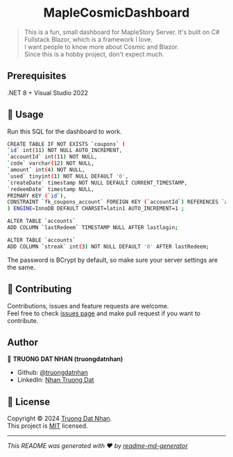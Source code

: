 <h1 align="center">MapleCosmicDashboard</h1>

> This is a fun, small dashboard for MapleStory Server. It's built on C# Fullstack Blazor, which is a framework I love. <br>
> I want people to know more about Cosmic and Blazor.<br>
> Since this is a hobby project, don't expect much.

## Prerequisites
.NET 8 + Visual Studio 2022

## 🚀 Usage
Run this SQL for the dashboard to work.
```sh
CREATE TABLE IF NOT EXISTS `coupons` (
`id` int(11) NOT NULL AUTO_INCREMENT,
`accountId` int(11) NOT NULL,
`code` varchar(12) NOT NULL,
`amount` int(4) NOT NULL,
`used` tinyint(1) NOT NULL DEFAULT '0',
`createDate` timestamp NOT NULL DEFAULT CURRENT_TIMESTAMP,
`redeemDate` timestamp NULL,
PRIMARY KEY (`id`),
CONSTRAINT `fk_coupons_account` FOREIGN KEY (`accountId`) REFERENCES `accounts`(`id`) ON UPDATE CASCADE ON DELETE CASCADE
) ENGINE=InnoDB DEFAULT CHARSET=latin1 AUTO_INCREMENT=1 ;

ALTER TABLE `accounts` 
ADD COLUMN `lastRedeem` TIMESTAMP NULL AFTER lastlogin;

ALTER TABLE `accounts` 
ADD COLUMN `streak` int(3) NOT NULL DEFAULT '0' AFTER lastRedeem;
```
The password is BCrypt by default, so make sure your server settings are the same.


## 🤝 Contributing

Contributions, issues and feature requests are welcome.<br />
Feel free to check [issues page](https://github.com/truongdatnhan/MapleCosmicDashboard/issues) and make pull request if you want to contribute.<br />

## Author

👤 **TRUONG DAT NHAN (truongdatnhan)**

- Github: [@truongdatnhan](https://github.com/truongdatnhan)
- LinkedIn: [Nhan Truong Dat](https://www.linkedin.com/in/nhantruongdat/)

## 📝 License

Copyright © 2024 [Truong Dat Nhan](https://github.com/truongdatnhan).<br />
This project is [MIT](https://github.com/truongdatnhan/MapleCosmicDashboard/blob/master/LICENSE) licensed.

---

_This README was generated with ❤️ by [readme-md-generator](https://github.com/kefranabg/readme-md-generator)_
